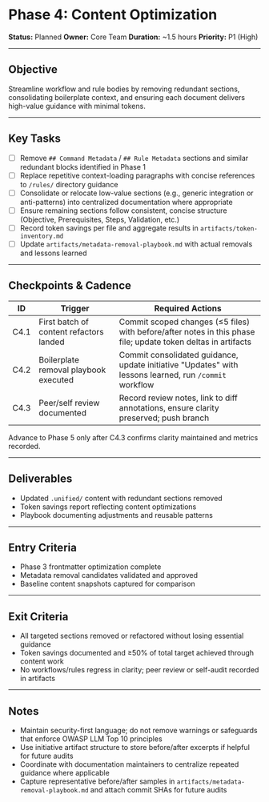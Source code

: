 # Phase 4: Content Optimization

**Status:** Planned
**Owner:** Core Team
**Duration:** ~1.5 hours
**Priority:** P1 (High)

---

## Objective

Streamline workflow and rule bodies by removing redundant sections, consolidating boilerplate context, and ensuring each document delivers high-value guidance with minimal tokens.

---

## Key Tasks

- [ ] Remove `## Command Metadata` / `## Rule Metadata` sections and similar redundant blocks identified in Phase 1
- [ ] Replace repetitive context-loading paragraphs with concise references to `/rules/` directory guidance
- [ ] Consolidate or relocate low-value sections (e.g., generic integration or anti-patterns) into centralized documentation where appropriate
- [ ] Ensure remaining sections follow consistent, concise structure (Objective, Prerequisites, Steps, Validation, etc.)
- [ ] Record token savings per file and aggregate results in `artifacts/token-inventory.md`
- [ ] Update `artifacts/metadata-removal-playbook.md` with actual removals and lessons learned

---

## Checkpoints & Cadence

| ID | Trigger | Required Actions |
|----|---------|------------------|
| C4.1 | First batch of content refactors landed | Commit scoped changes (≤5 files) with before/after notes in this phase file; update token deltas in artifacts |
| C4.2 | Boilerplate removal playbook executed | Commit consolidated guidance, update initiative "Updates" with lessons learned, run `/commit` workflow |
| C4.3 | Peer/self review documented | Record review notes, link to diff annotations, ensure clarity preserved; push branch |

Advance to Phase 5 only after C4.3 confirms clarity maintained and metrics recorded.

---

## Deliverables

- Updated `.unified/` content with redundant sections removed
- Token savings report reflecting content optimizations
- Playbook documenting adjustments and reusable patterns

---

## Entry Criteria

- Phase 3 frontmatter optimization complete
- Metadata removal candidates validated and approved
- Baseline content snapshots captured for comparison

---

## Exit Criteria

- All targeted sections removed or refactored without losing essential guidance
- Token savings documented and ≥50% of total target achieved through content work
- No workflows/rules regress in clarity; peer review or self-audit recorded in artifacts

---

## Notes

- Maintain security-first language; do not remove warnings or safeguards that enforce OWASP LLM Top 10 principles
- Use initiative artifact structure to store before/after excerpts if helpful for future audits
- Coordinate with documentation maintainers to centralize repeated guidance where applicable
- Capture representative before/after samples in `artifacts/metadata-removal-playbook.md` and attach commit SHAs for future audits
